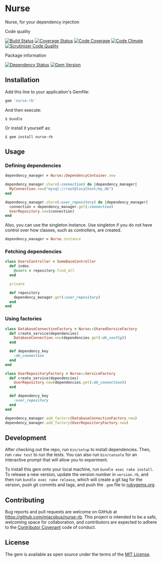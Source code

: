 # Nurse

Nurse, for your dependency injection

Code quality

[![Build Status](https://travis-ci.org/mjacobus/nurse-rb.svg)](https://travis-ci.org/mjacobus/nurse-rb)
[![Coverage Status](https://coveralls.io/repos/github/mjacobus/nurse-rb/badge.svg?branch=master)](https://coveralls.io/github/mjacobus/nurse-rb?branch=master)
[![Code Coverage](https://scrutinizer-ci.com/g/mjacobus/nurse-rb/badges/coverage.png?b=master)](https://scrutinizer-ci.com/g/mjacobus/nurse-rb/?branch=master)
[![Code Climate](https://codeclimate.com/github/mjacobus/nurse-rb/badges/gpa.svg)](https://codeclimate.com/github/mjacobus/nurse-rb)
[![Scrutinizer Code Quality](https://scrutinizer-ci.com/g/mjacobus/nurse-rb/badges/quality-score.png?b=master)](https://scrutinizer-ci.com/g/mjacobus/nurse-rb/?branch=master)

Package information

[![Dependency Status](https://gemnasium.com/mjacobus/nurse-rb.svg)](https://gemnasium.com/mjacobus/nurse-rb)
[![Gem Version](https://badge.fury.io/rb/nurse-rb.svg)](https://badge.fury.io/rb/nurse-rb)

## Installation

Add this line to your application's Gemfile:

```ruby
gem 'nurse-rb'
```

And then execute:

    $ bundle

Or install it yourself as:

    $ gem install nurse-rb

## Usage

### Defining dependencies

```ruby
dependency_manager = Nurse::DependencyContainer.new

dependency_manager.share(:connection) do |dependency_manager|
  MyConnection.new("mysql://root@localhost/my_db")
end

dependency_manager.share(:user_repository) do |dependency_manager|
  connection = dependency_manager.get(:connection)
  UserRepository.new(connection)
end
```

Also, you can use the singleton instance. Use singleton if you do not have
control over how classes, such as controllers, are created.

```ruby
dependency_manager = Nurse.instance
```

### Fetching dependencies
```ruby
class UsersController < SomeBaseController
  def index
    @users = repository.find_all
  end

  private

  def repository
    dependency_manager.get(:user_repository)
  end
end
```

### Using factories

```ruby
class DatabaseConnectionFactory < Nurse::SharedServiceFactory
  def create_service(dependencies)
    DatabaseConnection.new(dependencies.get(:db_config))
  end

  def dependency_key
    :db_connection
  end
end

class UserRepositoryFactory < Nurse::ServiceFactory
  def create_service(dependencies)
    UserRepository.new(dependencies.get(:db_connection))
  end

  def dependency_key
    :user_repository
  end
end

dependency_manager.add_factory(DatabaseConnectionFactory.new)
dependency_manager.add_factory(UserRepositoryFactory.new)
```

## Development

After checking out the repo, run `bin/setup` to install dependencies. Then, run `rake test` to run the tests. You can also run `bin/console` for an interactive prompt that will allow you to experiment.

To install this gem onto your local machine, run `bundle exec rake install`. To release a new version, update the version number in `version.rb`, and then run `bundle exec rake release`, which will create a git tag for the version, push git commits and tags, and push the `.gem` file to [rubygems.org](https://rubygems.org).

## Contributing

Bug reports and pull requests are welcome on GitHub at https://github.com/mjacobus/nurse-rb. This project is intended to be a safe, welcoming space for collaboration, and contributors are expected to adhere to the [Contributor Covenant](contributor-covenant.org) code of conduct.


## License

The gem is available as open source under the terms of the [MIT License](http://opensource.org/licenses/MIT).

